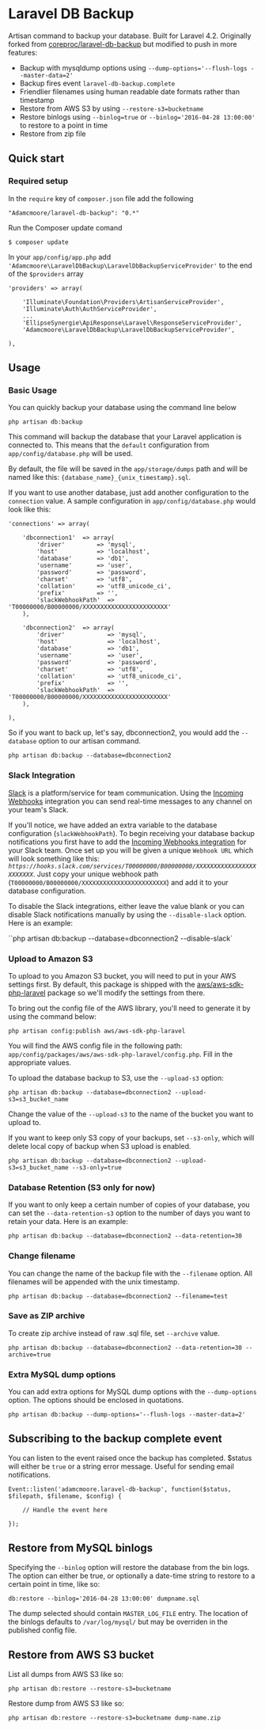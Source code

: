 Laravel DB Backup
=================

Artisan command to backup your database. Built for Laravel 4.2. Originally forked from [coreproc/laravel-db-backup](https://github.com/CoreProc/laravel-db-backup) but modified to push in more features:

- Backup with mysqldump options using `--dump-options='--flush-logs --master-data=2'`
- Backup fires event `laravel-db-backup.complete`
- Friendlier filenames using human readable date formats rather than timestamp
- Restore from AWS S3 by using `--restore-s3=bucketname`
- Restore binlogs using `--binlog=true` or `--binlog='2016-04-28 13:00:00'` to restore to a point in time
- Restore from zip file

## Quick start

### Required setup

In the `require` key of `composer.json` file add the following

    "Adamcmoore/laravel-db-backup": "0.*"

Run the Composer update comand

    $ composer update

In your `app/config/app.php` add `'Adamcmoore\LaravelDbBackup\LaravelDbBackupServiceProvider'` to the end of the `$providers` array

    'providers' => array(

        'Illuminate\Foundation\Providers\ArtisanServiceProvider',
        'Illuminate\Auth\AuthServiceProvider',
        ...
        'EllipseSynergie\ApiResponse\Laravel\ResponseServiceProvider',
        'Adamcmoore\LaravelDbBackup\LaravelDbBackupServiceProvider',

    ),

## Usage

### Basic Usage

You can quickly backup your database using the command line below

`php artisan db:backup`

This command will backup the database that your Laravel application is connected to. This means that the `default` configuration from `app/config/database.php` will be used.

By default, the file will be saved in the `app/storage/dumps` path and will be named like this: `{database_name}_{unix_timestamp}.sql`.

If you want to use another database, just add another configuration to the `connection` value. A sample configuration in `app/config/database.php` would look like this:

    'connections' => array(

        'dbconnection1'  => array(
            'driver'         => 'mysql',
            'host'           => 'localhost',
            'database'       => 'db1',
            'username'       => 'user',
            'password'       => 'password',
            'charset'        => 'utf8',
            'collation'      => 'utf8_unicode_ci',
            'prefix'         => '',
            'slackWebhookPath'  => 'T00000000/B00000000/XXXXXXXXXXXXXXXXXXXXXXXX'
        ),
        
        'dbconnection2'  => array(
            'driver'            => 'mysql',
            'host'              => 'localhost',
            'database'          => 'db1',
            'username'          => 'user',
            'password'          => 'password',
            'charset'           => 'utf8',
            'collation'         => 'utf8_unicode_ci',
            'prefix'            => '',
            'slackWebhookPath'  => 'T00000000/B00000000/XXXXXXXXXXXXXXXXXXXXXXXX'
        ),

    ),

So if you want to back up, let's say, dbconnection2, you would add the `--database` option to our artisan command.

`php artisan db:backup --database=dbconnection2`

### Slack Integration

[Slack](https://slack.com) is a platform/service for team communication. Using the [Incoming Webhooks](https://api.slack.com/incoming-webhooks) integration you can send real-time messages to any channel on your team's Slack.

If you'll notice, we have added an extra variable to the database configuration (`slackWebhookPath`). To begin receiving your database backup notifications you first have to add the [Incoming Webhooks integration](https://my.slack.com/services/new/incoming-webhook/) for your Slack team. Once set up you will be given a unique `Webhook URL` which will look something like this: *`https://hooks.slack.com/services/T00000000/B00000000/XXXXXXXXXXXXXXXXXXXXXXXX`*. Just copy your unique webhook path (`T00000000/B00000000/XXXXXXXXXXXXXXXXXXXXXXXX`) and add it to your database configuration.

To disable the Slack integrations, either leave the value blank or you can disable Slack notifications manually by using the `--disable-slack` option. Here is an example:

``php artisan db:backup --database=dbconnection2 --disable-slack`

### Upload to Amazon S3

To upload to you Amazon S3 bucket, you will need to put in your AWS settings first. By default, this package is shipped with the [aws/aws-sdk-php-laravel](https://github.com/aws/aws-sdk-php-laravel) package so we'll modify the settings from there.

To bring out the config file of the AWS library, you'll need to generate it by using the command below:

`php artisan config:publish aws/aws-sdk-php-laravel`

You will find the AWS config file in the following path: `app/config/packages/aws/aws-sdk-php-laravel/config.php`. Fill in the appropriate values.

To upload the database backup to S3, use the `--upload-s3` option:

`php artisan db:backup --database=dbconnection2 --upload-s3=s3_bucket_name` 

Change the value of the `--upload-s3` to the name of the bucket you want to upload to.

If you want to keep only S3 copy of your backups, set `--s3-only`, which will delete local copy of backup when S3 upload is enabled.

`php artisan db:backup --database=dbconnection2 --upload-s3=s3_bucket_name --s3-only=true`

### Database Retention (S3 only for now)

If you want to only keep a certain number of copies of your database, you can set the `--data-retention-s3` option to the number of days you want to retain your data. Here is an example:

`php artisan db:backup --database=dbconnection2 --data-retention=30` 

### Change filename

You can change the name of the backup file with the `--filename` option. All filenames will be appended with the unix timestamp.

`php artisan db:backup --database=dbconnection2 --filename=test` 

### Save as ZIP archive

To create zip archive instead of raw .sql file, set `--archive` value.

`php artisan db:backup --database=dbconnection2 --data-retention=30 --archive=true` 

### Extra MySQL dump options

You can add extra options for MySQL dump options with the `--dump-options` option. The options should be enclosed in quotations.

`php artisan db:backup --dump-options='--flush-logs --master-data=2'` 

## Subscribing to the backup complete event

You can listen to the event raised once the backup has completed. $status will either be `true` or a string error message. Useful for sending email notifications.

```
Event::listen('adamcmoore.laravel-db-backup', function($status, $filepath, $filename, $config) {
    
    // Handle the event here

});
```

## Restore from MySQL binlogs

Specifying the `--binlog` option will restore the database from the bin logs. The option can either be true, or optionally a date-time string to restore to a certain point in time, like so:

`db:restore --binlog='2016-04-28 13:00:00' dumpname.sql`

The dump selected should contain `MASTER_LOG_FILE` entry. The location of the binlogs defaults to `/var/log/mysql/` but may be overriden in the published config file.

## Restore from AWS S3 bucket

List all dumps from AWS S3 like so:

`php artisan db:restore --restore-s3=bucketname`

Restore dump from AWS S3 like so:

`php artisan db:restore --restore-s3=bucketname dump-name.zip`